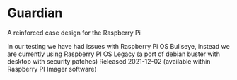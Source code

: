 # Guardian 
A reinforced case design for the Raspberry Pi

In our testing we have had issues with Raspberry Pi OS Bullseye, instead we are currently using Raspberry PI OS Legacy (a port of debian buster with desktop with security patches) Released 2021-12-02 (available within Raspberry PI Imager software)